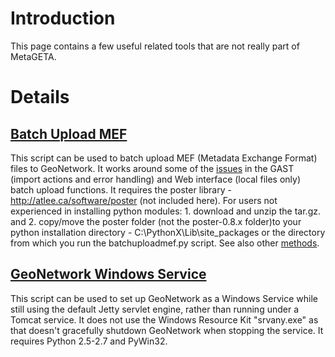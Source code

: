 # Introduction #

This page contains a few useful related tools that are not really part of MetaGETA.


# Details #

## [Batch Upload MEF](http://code.google.com/p/metageta/source/browse/tools/batchuploadmef.py) ##
This script can be used to batch upload MEF (Metadata Exchange Format) files to GeoNetwork. It works around some of the [issues](http://trac.osgeo.org/geonetwork/ticket/169) in the GAST (import actions and error handling) and Web interface (local files only) batch upload functions. It requires the poster library - http://atlee.ca/software/poster (not included here). For users not experienced in installing python modules: 1. download and unzip the tar.gz. and 2. copy/move the poster folder (not the poster-0.8.x folder)to your python installation directory - C:\PythonX\Lib\site\_packages or the directory from which you run the batchuploadmef.py script.  See also other [methods](http://docs.python.org/install/index.html#the-new-standard-distutils).

## [GeoNetwork Windows Service](http://code.google.com/p/metageta/source/browse/tools/geonetwork-service) ##
This script can be used to set up GeoNetwork as a Windows Service while still using the default Jetty servlet engine, rather than running under a Tomcat service.  It does not use the Windows Resource Kit "srvany.exe" as that doesn't gracefully shutdown GeoNetwork when stopping the service.  It requires Python 2.5-2.7 and PyWin32.